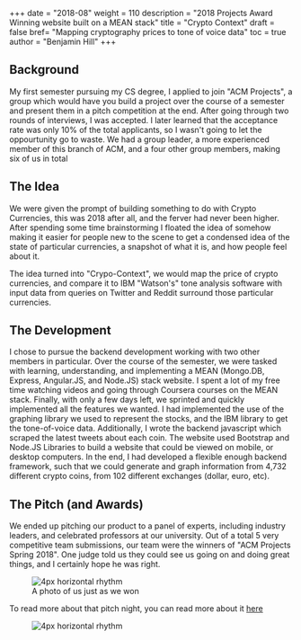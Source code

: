 +++
date = "2018-08"
weight = 110
description = "2018 Projects Award Winning website built on a MEAN stack"
title = "Crypto Context"
draft = false
bref= "Mapping cryptography prices to tone of voice data"
toc = true
author = "Benjamin Hill"
+++
## Background
My first semester pursuing my CS degree, I applied to join "ACM Projects", a group which would have you build a project over the course of a semester and present them in a pitch competition at the end. After going through two rounds of interviews, I was accepted. I later learned that the acceptance rate was only 10% of the total applicants, so I wasn't going to let the oppourtunity go to waste. We had a group leader, a more experienced member of this branch of ACM, and a four other group members, making six of us in total

## The Idea
We were given the prompt of building something to do with Crypto Currencies, this was 2018 after all, and the ferver had never been higher. After spending some time brainstorming I floated the idea of somehow making it easier for people new to the scene to get a condensed idea of the state of particular currencies, a snapshot of what it is, and how people feel about it. 

The idea turned into "Crypo-Context", we would map the price of crypto currencies, and compare it to IBM "Watson's" tone analysis software with input data from queries on Twitter and Reddit surround those particular currencies.

## The Development
I chose to pursue the backend development working with two other members in particular. Over the course of the semester, we were tasked with learning, understanding, and implementing a MEAN (Mongo.DB, Express, Angular.JS, and Node.JS) stack website. I spent a lot of my free time watching videos and going through Coursera courses on the MEAN stack. Finally, with only a few days left, we sprinted and quickly implemented all the features we wanted. I had implemented the use of the graphing library we used to represent the stocks, and the IBM library to get the tone-of-voice data. Additionally, I wrote the backend javascript which scraped the latest tweets about each coin. The website used Bootstrap and Node.JS Libraries to build a website that could be viewed on mobile, or desktop computers. In the end, I had developed a flexible enough backend framework, such that we could generate and graph information from 4,732 different crypto coins, from 102 different exchanges (dollar, euro, etc).

## The Pitch (and Awards)
We ended up pitching our product to a panel of experts, including industry leaders, and celebrated professors at our university. Out of a total 5 very competitive team submissions, our team were the winners of "ACM Projects Spring 2018". One judge told us they could see us going on and doing great things, and I certainly hope he was right.
<figure>
    <img alt="4px horizontal rhythm" src="/img/crypto.jpg" class = "center-image">
    <figcaption>
      <h7 class = "center-image">A photo of us just as we won</h7>
  </figcaption>
</figure>


To read more about that pitch night, you can read more about it [here](https://www.acmutd.co/acm/2018/04/04/Presentation.html)

<figure>
    <img alt="4px horizontal rhythm" src="/img/cryptoc.gif" class = "center-image-small">
</figure>